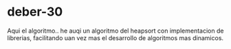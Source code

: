 # deber-30
Aqui el algoritmo.. he auqi un algoritmo del heapsort con implementacion de librerias, facilitando uan vez mas el desarrollo de algoritmos mas dinamicos.
